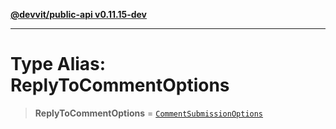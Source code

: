 [**@devvit/public-api v0.11.15-dev**](../../README.md)

---

# Type Alias: ReplyToCommentOptions

> **ReplyToCommentOptions** = [`CommentSubmissionOptions`](CommentSubmissionOptions.md)
